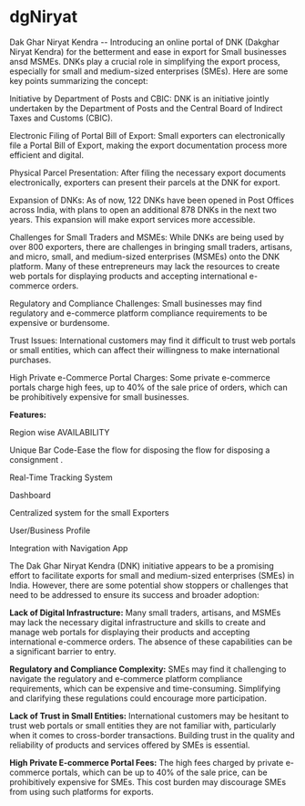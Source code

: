 # dgNiryat
Dak Ghar Niryat Kendra -- Introducing an online portal of DNK (Dakghar Niryat Kendra) for the betterment and ease in export for Small businesses ansd MSMEs.
DNKs play a crucial role in simplifying the export process, especially for small and medium-sized enterprises (SMEs). Here are some key points summarizing the concept:

Initiative by Department of Posts and CBIC: DNK is an initiative jointly undertaken by the Department of Posts and the Central Board of Indirect Taxes and Customs (CBIC).

Electronic Filing of Portal Bill of Export: Small exporters can electronically file a Portal Bill of Export, making the export documentation process more efficient and digital.

Physical Parcel Presentation: After filing the necessary export documents electronically, exporters can present their parcels at the DNK for export.

Expansion of DNKs: As of now, 122 DNKs have been opened in Post Offices across India, with plans to open an additional 878 DNKs in the next two years. This expansion will make export services more accessible.

Challenges for Small Traders and MSMEs: While DNKs are being used by over 800 exporters, there are challenges in bringing small traders, artisans, and micro, small, and medium-sized enterprises (MSMEs) onto the DNK platform. Many of these entrepreneurs may lack the resources to create web portals for displaying products and accepting international e-commerce orders.

Regulatory and Compliance Challenges: Small businesses may find regulatory and e-commerce platform compliance requirements to be expensive or burdensome.

Trust Issues: International customers may find it difficult to trust web portals or small entities, which can affect their willingness to make international purchases.

High Private e-Commerce Portal Charges: Some private e-commerce portals charge high fees, up to 40% of the sale price of orders, which can be prohibitively expensive for small businesses.

**Features:**

Region wise AVAILABILITY

Unique Bar Code-Ease the flow for disposing the flow for disposing a consignment .

Real-Time Tracking System

Dashboard

Centralized system for the small Exporters

User/Business Profile

Integration with Navigation App



The Dak Ghar Niryat Kendra (DNK) initiative appears to be a promising effort to facilitate exports for small and medium-sized enterprises (SMEs) in India. However, there are some potential show stoppers or challenges that need to be addressed to ensure its success and broader adoption:

**Lack of Digital Infrastructure:** Many small traders, artisans, and MSMEs may lack the necessary digital infrastructure and skills to create and manage web portals for displaying their products and accepting international e-commerce orders. The absence of these capabilities can be a significant barrier to entry.

**Regulatory and Compliance Complexity:** SMEs may find it challenging to navigate the regulatory and e-commerce platform compliance requirements, which can be expensive and time-consuming. Simplifying and clarifying these regulations could encourage more participation.

**Lack of Trust in Small Entities:** International customers may be hesitant to trust web portals or small entities they are not familiar with, particularly when it comes to cross-border transactions. Building trust in the quality and reliability of products and services offered by SMEs is essential.

**High Private E-commerce Portal Fees:** The high fees charged by private e-commerce portals, which can be up to 40% of the sale price, can be prohibitively expensive for SMEs. This cost burden may discourage SMEs from using such platforms for exports.


